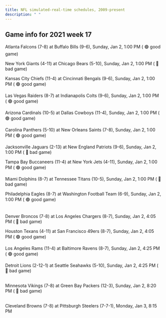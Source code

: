 ```yaml
---
title: NFL simulated-real-time schedules, 2009-present
description: " "
---
```


## Game info for 2021 week 17
Atlanta Falcons (7-8) at Buffalo Bills (9-6), Sunday, Jan 2, 1:00 PM (	:green_circle: good game)

New York Giants (4-11) at Chicago Bears (5-10), Sunday, Jan 2, 1:00 PM (	:red_circle: bad game)

Kansas City Chiefs (11-4) at Cincinnati Bengals (9-6), Sunday, Jan 2, 1:00 PM (	:green_circle: good game)

Las Vegas Raiders (8-7) at Indianapolis Colts (9-6), Sunday, Jan 2, 1:00 PM (	:green_circle: good game)

Arizona Cardinals (10-5) at Dallas Cowboys (11-4), Sunday, Jan 2, 1:00 PM (	:green_circle: good game)

Carolina Panthers (5-10) at New Orleans Saints (7-8), Sunday, Jan 2, 1:00 PM (	:green_circle: good game)

Jacksonville Jaguars (2-13) at New England Patriots (9-6), Sunday, Jan 2, 1:00 PM (	:red_circle: bad game)

Tampa Bay Buccaneers (11-4) at New York Jets (4-11), Sunday, Jan 2, 1:00 PM (	:green_circle: good game)

Miami Dolphins (8-7) at Tennessee Titans (10-5), Sunday, Jan 2, 1:00 PM (	:red_circle: bad game)

Philadelphia Eagles (8-7) at Washington Football Team (6-9), Sunday, Jan 2, 1:00 PM (	:green_circle: good game)

<br/>Denver Broncos (7-8) at Los Angeles Chargers (8-7), Sunday, Jan 2, 4:05 PM (	:red_circle: bad game)

Houston Texans (4-11) at San Francisco 49ers (8-7), Sunday, Jan 2, 4:05 PM (	:green_circle: good game)

Los Angeles Rams (11-4) at Baltimore Ravens (8-7), Sunday, Jan 2, 4:25 PM (	:green_circle: good game)

Detroit Lions (2-12-1) at Seattle Seahawks (5-10), Sunday, Jan 2, 4:25 PM (	:red_circle: bad game)

<br/>Minnesota Vikings (7-8) at Green Bay Packers (12-3), Sunday, Jan 2, 8:20 PM (	:red_circle: bad game)

<br/>Cleveland Browns (7-8) at Pittsburgh Steelers (7-7-1), Monday, Jan 3, 8:15 PM


